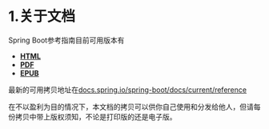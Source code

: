 # 1.关于文档

Spring Boot参考指南目前可用版本有

* [**HTML**](https://docs.spring.io/spring-boot/docs/2.0.0.RELEASE/reference/html)
* [**PDF**](https://docs.spring.io/spring-boot/docs/2.0.0.RELEASE/reference/pdf/spring-boot-reference.pdf)
* [**EPUB**](https://docs.spring.io/spring-boot/docs/2.0.0.RELEASE/reference/epub/spring-boot-reference.epub)

最新的可用拷贝地址在[docs.spring.io/spring-boot/docs/current/reference](https://github.com/cometlj/spring-boot-reference-guide-2.x.x-cn/blob/master/docs.spring.io/spring-boot/docs/current/reference)

在不以盈利为目的情况下，本文档的拷贝可以供你自己使用和分发给他人，但请每份拷贝中带上版权须知，不论是打印版的还是电子版。

